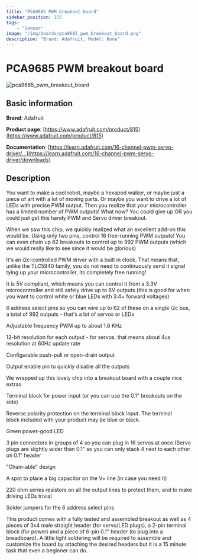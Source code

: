 ```yaml
---
title: "PCA9685 PWM breakout board"
sidebar_position: 155
tags:
    - "Sensor"
image: "/img/boards/pca9685_pwm_breakout_board.png"
description: "Brand: Adafruit, Model: None"
---
```

# PCA9685 PWM breakout board

![pca9685_pwm_breakout_board](/img/boards/pca9685_pwm_breakout_board.png)

## Basic information

**Brand**: Adafruit

**Product page**: [https://www.adafruit.com/product/815](https://www.adafruit.com/product/815)

**Documentation**: [https://learn.adafruit.com/16-channel-pwm-servo-driver/...](https://learn.adafruit.com/16-channel-pwm-servo-driver/downloads)

## Description

You want to make a cool robot, maybe a hexapod walker, or maybe just a piece of art with a lot of moving parts\. Or maybe you want to drive a lot of LEDs with precise PWM output\. Then you realize that your microcontroller has a limited number of PWM outputs\! What now? You could give up OR you could just get this handy PWM and Servo driver breakout\.



When we saw this chip, we quickly realized what an excellent add\-on this would be\. Using only two pins, control 16 free\-running PWM outputs\! You can even chain up 62 breakouts to control up to 992 PWM outputs \(which we would really like to see since it would be glorious\)



It's an i2c\-controlled PWM driver with a built in clock\. That means that, unlike the TLC5940 family, you do not need to continuously send it signal tying up your microcontroller, its completely free running\!

It is 5V compliant, which means you can control it from a 3\.3V microcontroller and still safely drive up to 6V outputs \(this is good for when you want to control white or blue LEDs with 3\.4\+ forward voltages\)

6 address select pins so you can wire up to 62 of these on a single i2c bus, a total of 992 outputs \- that's a lot of servos or LEDs

Adjustable frequency PWM up to about 1\.6 KHz

12\-bit resolution for each output \- for servos, that means about 4us resolution at 60Hz update rate

Configurable push\-pull or open\-drain output

Output enable pin to quickly disable all the outputs

We wrapped up this lovely chip into a breakout board with a couple nice extras



Terminal block for power input \(or you can use the 0\.1" breakouts on the side\)

Reverse polarity protection on the terminal block input\. The terminal block included with your product may be blue or black\.

Green power\-good LED

3 pin connectors in groups of 4 so you can plug in 16 servos at once \(Servo plugs are slightly wider than 0\.1" so you can only stack 4 next to each other on 0\.1" header

"Chain\-able" design

A spot to place a big capacitor on the V\+ line \(in case you need it\)

220 ohm series resistors on all the output lines to protect them, and to make driving LEDs trivial

Solder jumpers for the 6 address select pins

This product comes with a fully tested and assembled breakout as well as 4 pieces of 3x4 male straight header \(for servo/LED plugs\), a 2\-pin terminal block \(for power\) and a piece of 6\-pin 0\.1" header \(to plug into a breadboard\)\. A little light soldering will be required to assemble and customize the board by attaching the desired headers but it is a 15 minute task that even a beginner can do\.

